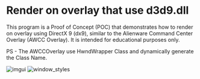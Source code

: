 # Render on overlay that use d3d9.dll

This program is a Proof of Concept (POC) that demonstrates how to render on overlay using DirectX 9 (dx9), similar to the Alienware Command Center Overlay (AWCC Overlay). It is intended for educational purposes only.

PS - The AWCCOverlay use HwndWrapper Class and dynamically generate the Class Name. 

![imgui](https://github.com/user-attachments/assets/6d538a90-5f8a-4f30-8c47-64abf1f413d5)
![window_styles](https://github.com/user-attachments/assets/bee6d15d-fe89-48fe-916a-bfe9426af4c3)

